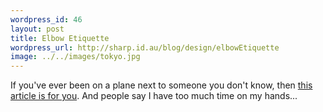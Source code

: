 ```yaml
--- 
wordpress_id: 46
layout: post
title: Elbow Etiquette
wordpress_url: http://sharp.id.au/blog/design/elbowEtiquette
image: ../../images/tokyo.jpg
---
```

If you&apos;ve ever been on a plane next to someone you don&apos;t know, then <a href="http://www.simplebits.com/notebook/2005/04/18/elbow.html">this article is for you</a>. And people say I have too much time on my hands...
